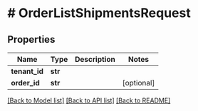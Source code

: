 # # OrderListShipmentsRequest


## Properties 


Name | Type | Description | Notes
------------ | ------------- | ------------- | -------------
**tenant_id**| **str** |   |
**order_id**| **str** |   | [optional]


[[Back to Model list]](../../README.md#models) [[Back to API list]](../../README.md#endpoints) [[Back to README]](../../README.md)

